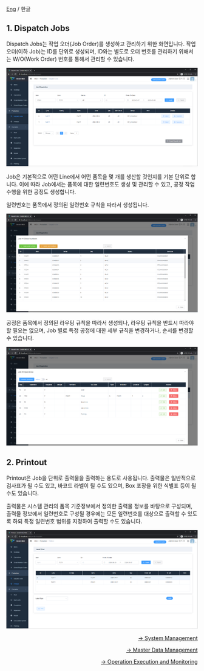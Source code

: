 [Eng](manual_mdm.md) / 한글

## 1. Dispatch Jobs

Dispatch Jobs는 작업 오더(Job Order)를 생성하고 관리하기 위한 화면입니다. 작업 오더(이하 Job)는 ID를 단위로 생성되며, ID와는 별도로 오더 번호를 관리하기 위해서는 W/O(Work Order) 번호를 통해서 관리할 수 있습니다.

![Job List](./images/s201.png)

Job은 기본적으로 어떤 Line에서 어떤 품목을 몇 개를 생산할 것인지를 기본 단위로 합니다. 이에 따라 Job에서는 품목에 대한 일련번호도 생성 및 관리할 수 있고, 공정 작업 수행을 위한 공정도 생성합니다. 

일련번호는 품목에서 정의된 일련번호 규칙을 따라서 생성됩니다.

![Serials](./images/s202.png)

공정은 품목에서 정의된 라우팅 규칙을 따라서 생성되나, 라우팅 규칙을 반드시 따라야 할 필요는 없으며, Job 별로 특정 공정에 대한 세부 규칙을 변경하거나, 순서를 변경할 수 있습니다.

![Operations](./images/s203.png)

## 2. Printout

Printout은 Job을 단위로 출력물을 출력하는 용도로 사용됩니다. 출력물은 일반적으로 검사표가 될 수도 있고, 바코드 라벨이 될 수도 있으며, Box 포장을 위한 식별표 등이 될 수도 있습니다.

출력물은 시스템 관리의 품목 기준정보에서 정의한 출력물 정보를 바탕으로 구성되며, 출력물 정보에서 일련번호로 구성될 경우에는 모든 일련번호를 대상으로 출력할 수 있도록 하되 특정 일련번호 범위를 지정하여 출력할 수도 있습니다.

![Printout](./images/s204.png)

<div style="text-align:right">
    <p><a href='./manual_system_mgmt.ko-KR.md'>→ System Management</a></p>
    <p><a href='./manual_mdm.ko-KR.md'>→ Master Data Management</a></p>
    <p><a href='./manual_operation_exec.ko-KR.md'>→ Operation Execution and Monitoring</a></p>
</div>